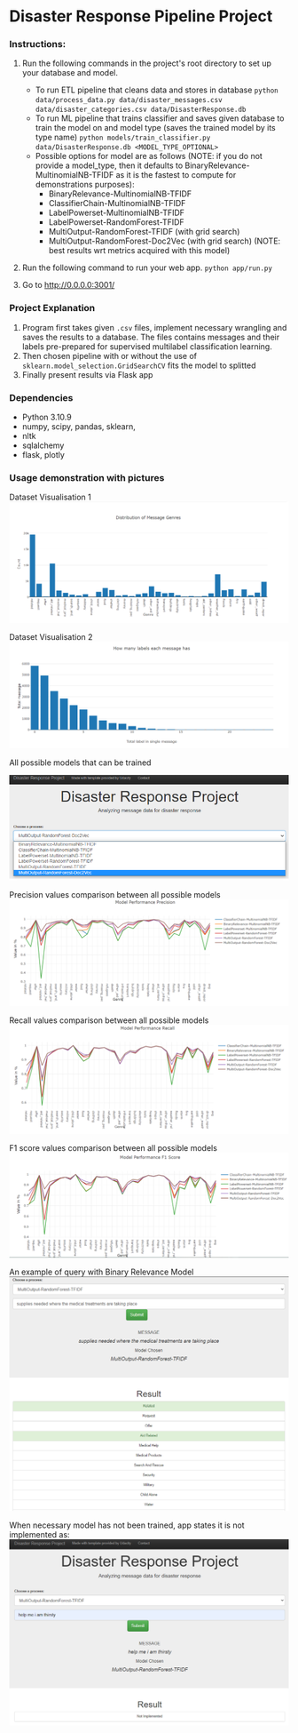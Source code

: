 # Disaster Response Pipeline Project


### Instructions:
1. Run the following commands in the project's root directory to set up your database and model.

    - To run ETL pipeline that cleans data and stores in database
        `python data/process_data.py data/disaster_messages.csv data/disaster_categories.csv data/DisasterResponse.db`
    - To run ML pipeline that trains classifier and saves given database to train the model on and model type (saves the trained model by its type name)
        `python models/train_classifier.py data/DisasterResponse.db <MODEL_TYPE_OPTIONAL>`
    - Possible options for model are as follows (NOTE: if you do not provide a model_type, then it defaults to BinaryRelevance-MultinomialNB-TFIDF as it is the fastest to compute for demonstrations purposes):
        - BinaryRelevance-MultinomialNB-TFIDF
        - ClassifierChain-MultinomialNB-TFIDF
        - LabelPowerset-MultinomialNB-TFIDF
        - LabelPowerset-RandomForest-TFIDF
        - MultiOutput-RandomForest-TFIDF (with grid search)
        - MultiOutput-RandomForest-Doc2Vec (with grid search) (NOTE: best results wrt metrics acquired with this model)

2. Run the following command to run your web app.
    `python app/run.py`

3. Go to http://0.0.0.0:3001/

### Project Explanation

1. Program first takes given `.csv` files, implement necessary wrangling and saves the results to a database. The files contains messages and their labels pre-prepared for supervised multilabel classification learning.
2. Then chosen pipeline with or without the use of `sklearn.model_selection.GridSearchCV` fits the model to splitted
3. Finally present results via Flask app

### Dependencies
- Python 3.10.9
- numpy, scipy, pandas, sklearn, 
- nltk
- sqlalchemy
- flask, plotly

### Usage demonstration with pictures

Dataset Visualisation 1
![dataset1](demo_pics/dataset1.png)

Dataset Visualisation 2
![dataset2](demo_pics/dataset2.png)

All possible models that can be trained

![models](demo_pics/models.png)

Precision values comparison between all possible models
![precision](demo_pics/model_precision.png)

Recall values comparison between all possible models
![recall](demo_pics/model_recall.png)

F1 score values comparison between all possible models
![recall](demo_pics/model_f1score.png)

An example of query with Binary Relevance Model
![predict](demo_pics/model_predict_example.png)

When necessary model has not been trained, app states it is not implemented as:
![not_implemented](demo_pics/not_implemented_example.png)